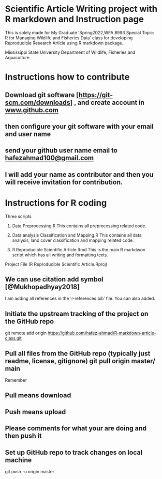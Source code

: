# Scientific Article Writing project with R markdown and Instruction page

This is solely made for My Graduate 'Spring2022,WFA 8993 Special Topic: R for Managing Wildlife and Fisheries Data' class for developing Reproducible Research Article using R markdown package.

Mississippi State University
Department of Wildlife, Fisheries and Aquaculture

# Instructions how to contribute 
## Download git software [https://git-scm.com/downloads] , and create account in www.github.com
## then configure your git software with your email and user name
## send your github user name email to hafezahmad100@gmail.com  
## I will add your name as contributor and then you will receive invitation for contribution.

# Instructions for R coding 

Three scripts
1. Data Preprocessing.R
This contains all preprocessing related code.

2. Data analysis Classification and Mapping.R
This contains all data analysis, land cover classification and mapping related code. 
3. R Reproducible Scientific Article.Rmd
This is the main R markdwon script which has all writing and formatting texts.

Project File (R Reproducible Scientific Article.Rproj)

## We can use citation add symbol [@Mukhopadhyay2018] 

I am adding all references in  the 'r-references.bib' file. You can also added.

## Initiate the upstream tracking of the project on the GitHub repo 

git remote add origin <https://github.com/hafez-ahmad/R-markdown-article-class.git>

## Pull all files from the GitHub repo (typically just readme, license, gitignore) git pull origin master/ main

Remember 
## Pull means download 
## Push means upload
## Please comments for what your are doing and then push it

## Set up GitHub repo to track changes on local machine 
git push -u origin master